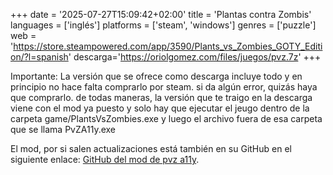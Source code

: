 +++
date = '2025-07-27T15:09:42+02:00'
title = 'Plantas contra Zombis'
languages = ['inglés']
platforms = ['steam', 'windows']
genres = ['puzzle']
web = 'https://store.steampowered.com/app/3590/Plants_vs_Zombies_GOTY_Edition/?l=spanish'
descarga='https://oriolgomez.com/files/juegos/pvz.7z'
+++


Importante: La versión que se ofrece como descarga incluye todo y en principio no hace falta comprarlo por steam. si da algún error, quizás haya que comprarlo.
de todas maneras, la versión que te traigo en la descarga viene con el mod ya puesto y solo hay que ejecutar el jeugo dentro de la carpeta game/PlantsVsZombies.exe y luego el archivo fuera de esa carpeta que se llama PvZA11y.exe

El mod, por si salen actualizaciones está también en su GitHub en el siguiente enlace: [GitHub del mod de pvz a11y](https://github.com/CG8516/PvZA11y).
